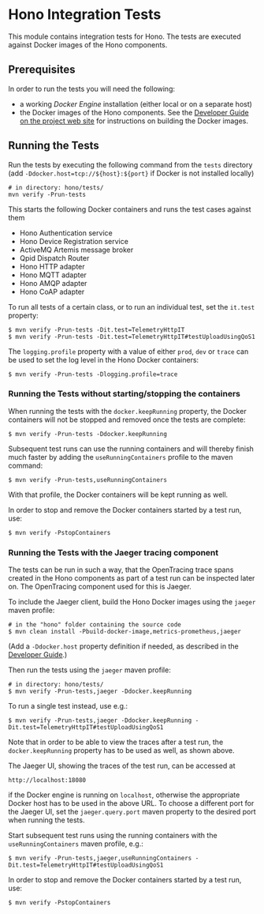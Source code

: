 # Hono Integration Tests

This module contains integration tests for Hono. The tests are executed against Docker images of the Hono components.

## Prerequisites

In order to run the tests you will need the following:

* a working *Docker Engine* installation (either local or on a separate host)
* the Docker images of the Hono components. See the [Developer Guide on the project web site](https://www.eclipse.org/hono/docs/dev-guide/building_hono/) for instructions on building the Docker images.

## Running the Tests

Run the tests by executing the following command from the `tests` directory (add `-Ddocker.host=tcp://${host}:${port}` if Docker is not installed locally)

    # in directory: hono/tests/
    mvn verify -Prun-tests

This starts the following Docker containers and runs the test cases against them

* Hono Authentication service
* Hono Device Registration service
* ActiveMQ Artemis message broker
* Qpid Dispatch Router
* Hono HTTP adapter
* Hono MQTT adapter
* Hono AMQP adapter
* Hono CoAP adapter

To run all tests of a certain class, or to run an individual test, set the `it.test` property:

    $ mvn verify -Prun-tests -Dit.test=TelemetryHttpIT
    $ mvn verify -Prun-tests -Dit.test=TelemetryHttpIT#testUploadUsingQoS1

The `logging.profile` property with a value of either `prod`, `dev` or `trace` can be used to set the log level in the Hono Docker containers:

    $ mvn verify -Prun-tests -Dlogging.profile=trace

### Running the Tests without starting/stopping the containers

When running the tests with the `docker.keepRunning` property, the Docker containers will not be stopped and removed once the tests are complete:

    $ mvn verify -Prun-tests -Ddocker.keepRunning

Subsequent test runs can use the running containers and will thereby finish much faster by adding the `useRunningContainers` profile to the maven command:

    $ mvn verify -Prun-tests,useRunningContainers

With that profile, the Docker containers will be kept running as well.

In order to stop and remove the Docker containers started by a test run, use:

    $ mvn verify -PstopContainers

### Running the Tests with the Jaeger tracing component

The tests can be run in such a way, that the OpenTracing trace spans created in the Hono components as part of a test run can be inspected later on. The OpenTracing component used for this is Jaeger.
 
To include the Jaeger client, build the Hono Docker images using the `jaeger` maven profile:

    # in the "hono" folder containing the source code
    $ mvn clean install -Pbuild-docker-image,metrics-prometheus,jaeger

(Add a `-Ddocker.host` property definition if needed, as described in the [Developer Guide](https://www.eclipse.org/hono/docs/dev-guide/building_hono/).)

Then run the tests using the `jaeger` maven profile:

    # in directory: hono/tests/
    $ mvn verify -Prun-tests,jaeger -Ddocker.keepRunning

To run a single test instead, use e.g.:

    $ mvn verify -Prun-tests,jaeger -Ddocker.keepRunning -Dit.test=TelemetryHttpIT#testUploadUsingQoS1

Note that in order to be able to view the traces after a test run, the `docker.keepRunning` property has to be used as well, as shown above.  

The Jaeger UI, showing the traces of the test run, can be accessed at

    http://localhost:18080

if the Docker engine is running on `localhost`, otherwise the appropriate Docker host has to be used in the above URL. To choose a different port for the Jaeger UI, set the `jaeger.query.port` maven property to the desired port when running the tests. 

Start subsequent test runs using the running containers with the `useRunningContainers` maven profile, e.g.:

    $ mvn verify -Prun-tests,jaeger,useRunningContainers -Dit.test=TelemetryHttpIT#testUploadUsingQoS1

In order to stop and remove the Docker containers started by a test run, use:

    $ mvn verify -PstopContainers

